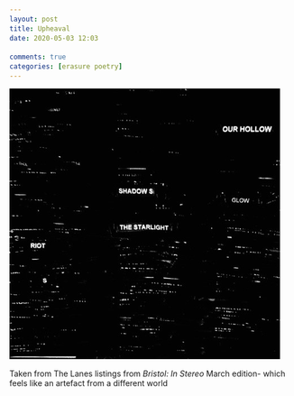 ```yaml
---
layout: post
title: Upheaval
date: 2020-05-03 12:03

comments: true
categories: [erasure poetry]
---
```

<img src="/assets/images/articles/upheaval.jpeg" alt= "Nom" class="responsive"><br>

Taken from The Lanes listings from *Bristol: In Stereo* March edition- which feels like an artefact from a different world
